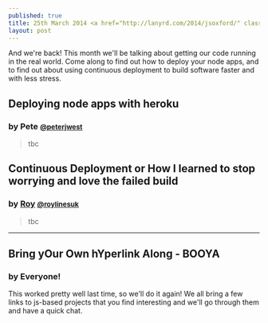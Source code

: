 ```yaml
---
published: true
title: 25th March 2014 <a href="http://lanyrd.com/2014/jsoxford/" class="btn btn-large btn-primary pull-right">Attend On Lanyrd</a>
layout: post
---
```


<p class="lead">And we're back! This month we'll be talking about getting our code running in the real world.  Come along to find out how to deploy your node apps, and to find out about using continuous deployment to build software faster and with less stress.</p>

## Deploying node apps with heroku
### by Pete <small><a href="https://twitter.com/intent/user?screen_name=peterjwest">@peterjwest</a></small>

> tbc

## Continuous Deployment or How I learned to stop worrying and love the failed build
### by [Roy](roylines.co.uk) <small><a href="https://twitter.com/intent/user?screen_name=roylinesuk">@roylinesuk</a></small>

> tbc


---

## Bring yOur Own hYperlink Along - BOOYA
### by Everyone!

This worked pretty well last time, so we'll do it again! We all bring a few links to js-based projects that you find interesting and we'll go through them and have a quick chat.